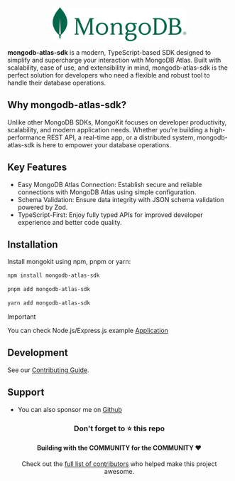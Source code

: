 <div align="center">

<img src="./mongo-sm.png" alt="">

</div>

**mongodb-atlas-sdk** is a modern, TypeScript-based SDK designed to simplify and supercharge your interaction with MongoDB Atlas. Built with scalability, ease of use, and extensibility in mind, mongodb-atlas-sdk is the perfect solution for developers who need a flexible and robust tool to handle their database operations.

## Why mongodb-atlas-sdk?

Unlike other MongoDB SDKs, MongoKit focuses on developer productivity, scalability, and modern application needs. Whether you’re building a high-performance REST API, a real-time app, or a distributed system, mongodb-atlas-sdk is here to empower your database operations.

## Key Features

- Easy MongoDB Atlas Connection: Establish secure and reliable connections with MongoDB Atlas using simple configuration.
- Schema Validation: Ensure data integrity with JSON schema validation powered by Zod.
- TypeScript-First: Enjoy fully typed APIs for improved developer experience and better code quality.

## Installation

Install mongokit using npm, pnpm or yarn:

```bash
npm install mongodb-atlas-sdk
```

```bash
pnpm add mongodb-atlas-sdk
```

```bash
yarn add mongodb-atlas-sdk
```

> [!IMPORTANT]
> You can check Node.js/Express.js example [Application](./examples)

## Development

See our [Contributing Guide](./CONTRIBUTING.md).

## Support

- You can also sponsor me on [Github](https://github.com/sponsors/shivarm)

<div align="center">
    <h3>Don't forget to ⭐ this repo</h3>
    <h4>Building with the COMMUNITY for the COMMUNITY ❤️</h4>
      <p>Check out the <a href="https://github.com/sponsors/shivarm/graphs/contributors">full list of contributors</a> who helped make this project awesome.</p>
</div>
